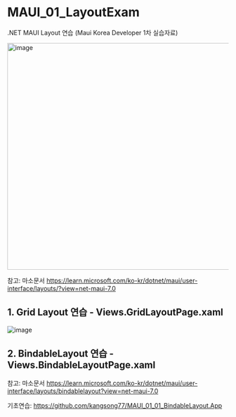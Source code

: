 # MAUI_01_LayoutExam
.NET MAUI Layout 연습 (Maui Korea Developer 1차 실습자료)

<img width="515" alt="image" src="https://user-images.githubusercontent.com/68939699/226964333-619338e2-c7fd-4ee7-a76e-bd7dd6c5c8bc.png">

참고: 마소문서 https://learn.microsoft.com/ko-kr/dotnet/maui/user-interface/layouts/?view=net-maui-7.0

## 1. Grid Layout 연습 - Views.GridLayoutPage.xaml

![image](https://user-images.githubusercontent.com/68939699/226965017-b988dd3f-379d-430f-8bc2-775757aff30f.png)

## 2. BindableLayout 연습 - Views.BindableLayoutPage.xaml

참고: 마소문서 https://learn.microsoft.com/ko-kr/dotnet/maui/user-interface/layouts/bindablelayout?view=net-maui-7.0

기초연습: https://github.com/kangsong77/MAUI_01_01_BindableLayout.App 


